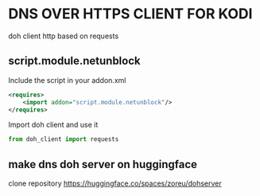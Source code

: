 # DNS OVER HTTPS CLIENT FOR KODI

doh client http based on requests

## script.module.netunblock

Include the script in your addon.xml

```xml
<requires>
    <import addon="script.module.netunblock"/>
</requires>
```

Import doh client and use it

```python
from doh_client import requests
```


## make dns doh server on huggingface

clone repository https://huggingface.co/spaces/zoreu/dohserver
